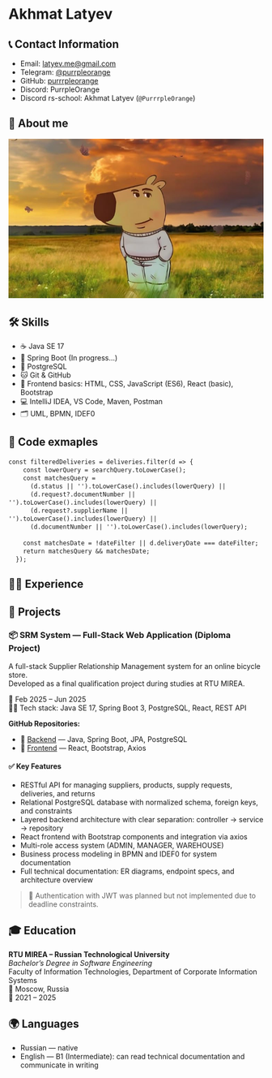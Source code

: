 # Akhmat Latyev

## 📞 Contact Information
- Email: latyev.me@gmail.com  
- Telegram: [@purrpleorange](https://t.me/purrpleorange)
- GitHub: [purrrpleorange](https://github.com/purrrpleorange)
- Discord: PurrpleOrange
- Discord rs-school: Akhmat Latyev (`@PurrrpleOrange`)


## 👾 About me

![alt text](image-1.png)


## 🛠️ Skills
- ☕ Java SE 17
- 🌱 Spring Boot (In progress...)
- 🐘 PostgreSQL
- 🐱 Git & GitHub
- 🎨 Frontend basics: HTML, CSS, JavaScript (ES6), React (basic), Bootstrap
- 💻 IntelliJ IDEA, VS Code, Maven, Postman
- 🗂️ UML, BPMN, IDEF0


## 🧾 Code exmaples
```
const filteredDeliveries = deliveries.filter(d => {
    const lowerQuery = searchQuery.toLowerCase();
    const matchesQuery =
      (d.status || '').toLowerCase().includes(lowerQuery) ||
      (d.request?.documentNumber || '').toLowerCase().includes(lowerQuery) ||
      (d.request?.supplierName || '').toLowerCase().includes(lowerQuery) ||
      (d.documentNumber || '').toLowerCase().includes(lowerQuery);

    const matchesDate = !dateFilter || d.deliveryDate === dateFilter;
    return matchesQuery && matchesDate;
  });
  ```

## 🧑‍💼 Experience

## 📂 Projects

### 📦 SRM System — Full-Stack Web Application (Diploma Project) 

A full-stack Supplier Relationship Management system for an online bicycle store.  
Developed as a final qualification project during studies at RTU MIREA.

📅 Feb 2025 – Jun 2025  
🧑‍💻 Tech stack: Java SE 17, Spring Boot 3, PostgreSQL, React, REST API

**GitHub Repositories:**  
- 🔗 [Backend](https://github.com/PurrrpleOrange/srm-backend) — Java, Spring Boot, JPA, PostgreSQL  
- 🔗 [Frontend](https://github.com/PurrrpleOrange/srm-frontend) — React, Bootstrap, Axios

#### ✅ Key Features

- RESTful API for managing suppliers, products, supply requests, deliveries, and returns
- Relational PostgreSQL database with normalized schema, foreign keys, and constraints
- Layered backend architecture with clear separation: controller → service → repository
- React frontend with Bootstrap components and integration via axios
- Multi-role access system (ADMIN, MANAGER, WAREHOUSE)
- Business process modeling in BPMN and IDEF0 for system documentation
- Full technical documentation: ER diagrams, endpoint specs, and architecture overview

> 🔸 Authentication with JWT was planned but not implemented due to deadline constraints.


## 🎓 Education

**RTU MIREA – Russian Technological University**  
_Bachelor’s Degree in Software Engineering_  
Faculty of Information Technologies, Department of Corporate Information Systems  
📍 Moscow, Russia  
📅 2021 – 2025


## 🌍 Languages

- Russian — native  
- English — B1 (Intermediate): can read technical documentation and communicate in writing

